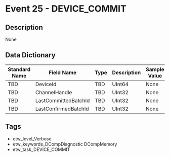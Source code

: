# Event 25 - DEVICE_COMMIT

## Description
None

## Data Dictionary
|Standard Name|Field Name|Type|Description|Sample Value|
|---|---|---|---|---|
|TBD|DeviceId|TBD|UInt64|None|None|
|TBD|ChannelHandle|TBD|UInt32|None|None|
|TBD|LastCommittedBatchId|TBD|UInt32|None|None|
|TBD|LastConfirmedBatchId|TBD|UInt32|None|None|

## Tags
* etw_level_Verbose
* etw_keywords_DCompDiagnostic DCompMemory
* etw_task_DEVICE_COMMIT